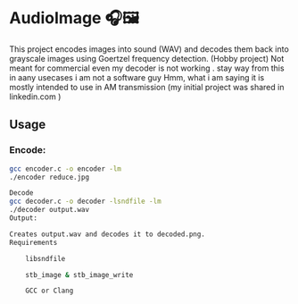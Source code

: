 # AudioImage 🎧🖼️

This project encodes images into sound (WAV) and decodes them back into grayscale images using Goertzel frequency detection.
(Hobby project)
Not meant for commercial even my decoder is not working . stay way from this in aany usecases
i am not a software guy 
Hmm, what i am saying it is mostly intended to use in AM transmission (my initial project was shared in linkedin.com
)
## Usage

### Encode:
```bash
gcc encoder.c -o encoder -lm
./encoder reduce.jpg

Decode
gcc decoder.c -o decoder -lsndfile -lm
./decoder output.wav
Output:

Creates output.wav and decodes it to decoded.png.
Requirements

    libsndfile

    stb_image & stb_image_write

    GCC or Clang

